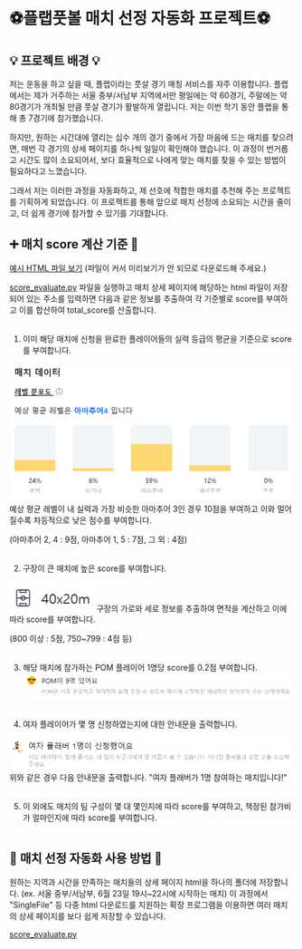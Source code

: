 # ⚽플랩풋볼 매치 선정 자동화 프로젝트⚽

## 💡 프로젝트 배경 💡
저는 운동을 하고 싶을 때, 플랩이라는 풋살 경기 매칭 서비스를 자주 이용합니다. 플랩에서는 제가 거주하는 서울 중부/서남부 지역에서만 평일에는 약 60경기, 주말에는 약 80경기가 개최될 만큼 풋살 경기가 활발하게 열립니다. 저는 이번 학기 동안 플랩을 통해 총 7경기에 참가했습니다.

하지만, 원하는 시간대에 열리는 십수 개의 경기 중에서 가장 마음에 드는 매치를 찾으려면, 매번 각 경기의 상세 페이지를 하나씩 일일이 확인해야 했습니다. 이 과정이 번거롭고 시간도 많이 소요되어서, 보다 효율적으로 나에게 맞는 매치를 찾을 수 있는 방법이 필요하다고 느꼈습니다.

그래서 저는 이러한 과정을 자동화하고, 제 선호에 적합한 매치를 추천해 주는 프로젝트를 기획하게 되었습니다. 이 프로젝트를 통해 앞으로 매치 선정에 소요되는 시간을 줄이고, 더 쉽게 경기에 참가할 수 있기를 기대합니다.

## ➕ 매치 score 계산 기준 🟰
[예시 HTML 파일 보기](match_detail_page_example.html) (파일이 커서 미리보기가 안 되므로 다운로드해 주세요.)

[score_evaluate.py](score_evaluate.py) 파일을 실행하고 매치 상세 페이지에 해당하는 html 파일이 저장되어 있는 주소를 입력하면 다음과 같은 정보를 추출하여 각 기준별로 score를 부여하고 이를 합산하여 total_score를 산출합니다.<br><br>
1. 이미 해당 매치에 신청을 완료한 플레이어들의 실력 등급의 평균을 기준으로 score를 부여합니다.
<img src="images/detail_image_1.png" alt="설명" width="500"/>
예상 평균 레벨이 내 실력과 가장 비슷한 아마추어 3인 경우 10점을 부여하고 이와 멀어질수록 차등적으로 낮은 점수를 부여합니다.

(아마추어 2, 4 : 9점, 아마추어 1, 5 : 7점, 그 외 : 4점)<br><br>

2. 구장이 큰 매치에 높은 score를 부여합니다.
<img src="images/detail_image_3.png" alt="설명" width="150"/>
구장의 가로와 세로 정보를 추출하여 면적을 계산하고 이에 따라 score를 부여합니다.

(800 이상 : 5점, 750~799 : 4점 등)<br><br>

3. 해당 매치에 참가하는 POM 플레이어 1명당 score를 0.2점 부여합니다.
<img src="images/detail_image_5.png" alt="설명" width="600"/><br><br>

4. 여자 플레이어가 몇 명 신청하였는지에 대한 안내문을 출력합니다.
<img src="images/detail_image_6.png" alt="설명" width="700"/>
위와 같은 경우 다음 안내문을 출력합니다. "여자 플래버가 1명 참여하는 매치입니다!"<br><br>

5. 이 외에도 매치의 팀 구성이 몇 대 몇인지에 따라 score를 부여하고, 책정된 참가비가 얼마인지에 따라 score를 부여합니다.<br><br>

## 📝 매치 선정 자동화 사용 방법 📝

원하는 지역과 시간을 만족하는 매치들의 상세 페이지 html을 하나의 폴더에 저장합니다. (ex. 서울 중부/서남부, 6월 23일 19시~22시에 시작하는 매치)
이 과정에서 "SingleFile" 등 다중 html 다운로드를 지원하는 확장 프로그램을 이용하면 여러 매치의 상세 페이지를 보다 쉽게 저장할 수 있습니다.

[score_evaluate.py](score_evaluate.py)





